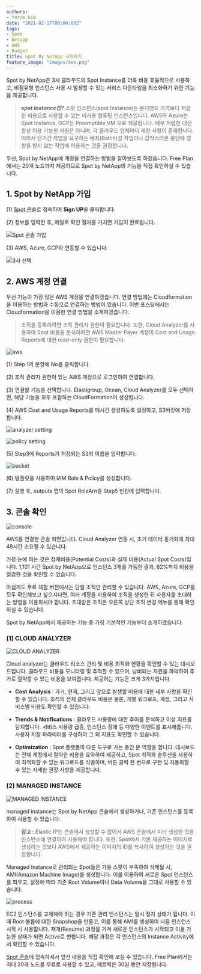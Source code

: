 ```yaml
---
authors:
- Yerim kim
date: "2021-02-17T00:00:00Z"
tags:
- Spot
- Netapp
- AWS
- Budget
title: Spot By NetApp 시작하기
feature_image: "images/aws.png"
---
```


Spot by NetApp은 3사 클라우드의 Spot Instance를 더욱 비용 효율적으로 사용하고, 비점유형 인스턴스 사용 시 발생할 수 있는 서비스 다운타임을 최소화하기 위한 기능을 제공합니다. 


> ***spot Instance란?*** 스팟 인스턴스(spot Instance)는 온디맨드 가격보다 저렴한 비용으로 사용할 수 있는 미사용 컴퓨팅 인스턴스입니다. AWS와 Azure는 Spot Instance, GCP는 Preemptible VM 으로 제공됩니다. 매우 저렴한 대신 항상 이용 가능한 자원은 아니며, 각 클라우드 업체마다 제한 사항이 존재합니다. 따라서 단기간 작업을 요구하는 배치(Batch)성 작업이나 갑작스러운 중단에 영향을 받지 않는 작업에 이용하는 것을 권장합니다. 
 
우선, Spot by NetApp에 계정을 연결하는 방법을 알아보도록 하겠습니다. Free Plan에서는 20개 노드까지 제공하므로 Spot by NetApp의 기능을 직접 확인하실 수 있습니다. 


 ## 1. Spot by NetApp 가입

(1) [Spot 콘솔](https://console.spotinst.com/)로 접속하여 **Sign UP**을 클릭합니다.

(2) 정보를 입력한 후, 메일로 확인 절차를 거치면 가입이 완료됩니다. 

![Spot 콘솔 가입](images/signup.PNG) 


(3) AWS, Azure, GCP와 연동할 수 있습니다.

![3사 선택](images/selectone.PNG) 
 


 ## 2. AWS 계정 연결

우선 기능이 가장 많은 AWS 계정을 연결하겠습니다. 연결 방법에는 Cloudformation을 이용하는 방법과 수동으로 연결하는 방법이 있습니다. 이번 포스팅에서는 Cloudformation을 이용한 연결 방법을 소개하겠습니다. 

> 조직을 등록하려면 조직 관리자 권한이 필요합니다. 또한, Cloud Analyzer를 사용하여 Spot 비용을 분석하려면 AWS Master Payer 계정의 Cost and Usage Reports에 대한 read-only 권한이 필요합니다. 

![aws](images/aws.png)

(1) Step 1의 문항에 No를 클릭합니다. 

(2) 조직 관리자 권한이 있는 AWS 계정으로 로그인하여 연결합니다.

(3) 연결할 기능을 선택합니다. Elastigroup, Ocean, Cloud Analyzer를 모두 선택하면, 해당 기능을 모두 포함하는 CloudFormation이 생성됩니다. 

(4) AWS Cost and Usage Reports를 매시간 생성하도록 설정하고, S3버킷에 저장합니다. 

![analyzer setting](images/analyzer.png)


![policy setting](images/hourly.png)

(5) Step3에 Reports가 저장되는 S3의 이름을 입력합니다. 

![bucket](images/bucket.png)


(6) 템플릿을 사용하여 IAM Role & Policy를 생성합니다. 

(7) 실행 후, outputs 탭의 Spot RoleArn을 Step5 빈칸에 입력합니다. 


 ## 3. 콘솔 확인

![console](images/console.PNG)

AWS를 연결한 콘솔 화면입니다. Cloud Analyzer 연동 시, 초기 데이터 동기화에 최대 48시간 소요될 수 있습니다. 

가장 눈에 띄는 것은 잠재비용(Potential Costs)과 실제 비용(Actual Spot Costs)입니다. 1,101 시간 Spot by NetApp으로 인스턴스 3개를 가동한 결과, 82%까지 비용을 절감한 것을 확인할 수 있습니다. 

아쉽게도 무료 체험 버전에서는 단일 조직만 관리할 수 있습니다. AWS, Azure, GCP를 모두 확인해보고 싶으시다면, 여러 계정을 사용하여 조직을 생성한 뒤 사용자를 초대하는 방법을 이용하셔야 합니다. 초대받은 조직은 오른쪽 상단 조직 변경 메뉴를 통해 확인하실 수 있습니다. 

Spot by NetApp에서 제공하는 기능 중 가장 기본적인 기능부터 소개하겠습니다. 


### (1) CLOUD ANALYZER

![CLOUD ANALYZER](images/cloudanal.PNG)

Cloud analyzer는 클라우드 리소스 관리 및 비용 최적화 현황을 확인할 수 있는 대시보드입니다. 클라우드 비용을 모니터링 및 추적할 수 있으며, 낭비되는 자원을 파악하여 추가로 절약할 수 있는 비용을 보여줍니다. 
제공하는 기능은 크게 3가지입니다. 

- **Cost Analysis** : 과거, 현재, 그리고 앞으로 발생할 비용에 대한 세부 사항을 확인할 수 있습니다. 조직의 전체 클라우드 비용은 물론, 개별 워크로드, 계정, 그리고 서비스별 비용도 확인할 수 있습니다. 

- **Trends & Notifications** : 클라우드 사용량에 대한 추이를 분석하고 이상 지표를 탐지합니다. 서비스 사용량 급증, 인스턴스 장애 등 다양한 이벤트를 표시해줍니다. 사용자 지정 파라미터를 구성하여 그 외 지표도 확인할 수 있습니다. 

- **Optimization** : Spot 플랫폼의 다른 도구로 가는 중간 문 역할을 합니다. 대시보드는 전체 계정에서 절약한 비용을 요약하여 제공하고, Spot 최적화 솔루션을 사용하여 최적화할 수 있는 워크로드를 식별하며, 버튼 클릭 한 번으로 구현 및 자동화할 수 있는 자세한 권장 사항을 제공합니다.



### (2) MANAGED INSTANCE

![MANAGED INSTANCE](images/managed.PNG)

managed instance는 Spot by NetApp 콘솔에서 생성하거나, 기존 인스턴스를 등록하여 사용할 수 있습니다. 

> **참고 :** Elastic IP는 콘솔에서 생성할 수 없어서 AWS 콘솔에서 미리 생성한 것을 인스턴스에 연결하여 사용해야 합니다. 또한, Spot에서 기본 제공하는 이미지로 생성하는 것보다 AWS에서 제공하는 이미지의 ID를 복사하여 생성하는 것을 권장합니다. 

Managed Instance로 관리되는 Spot들은 가용 스팟이 부족하여 삭제될 시, AMI(Amazon Machine Image)를 생성합니다. 이를 이용하여 새로운 Spot 인스턴스를 띄우고, 설정에 따라 기존 Root Volume이나 Data Volume을 그대로 사용할 수 있습니다. 

![process](images/process.PNG)

EC2 인스턴스를 교체해야 하는 경우 기존 관리 인스턴스는 일시 정지 상태가 됩니다. 이때 Root 볼륨에 대한 Snapshop을 만들고, 이를 통해 AMI를 생성하여 다음 인스턴스 시작 시 사용합니다. 재개(Resume) 과정을 거쳐 새로운 인스턴스가 시작되고 이용 가능한 상태가 되면 Active로 변합니다. 해당 과정은 각 인스턴스의 Instance Activity에서 확인할 수 있습니다.

[Spot 콘솔](https://console.spotinst.com/)에 접속하셔서 앞선 내용을 직접 확인해 보실 수 있습니다. Free Plan에서는 최대 20개 노드를 무료로 사용할 수 있고, 메트릭은 30일 동안 저장됩니다. 

